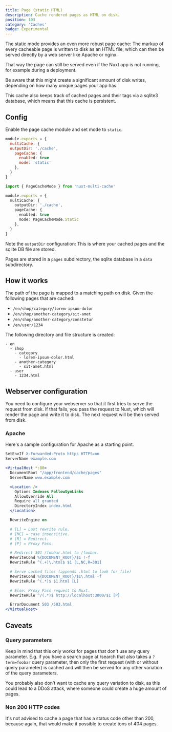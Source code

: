 ```yaml
---
title: Page (static HTML)
description: Cache rendered pages as HTML on disk.
position: 103
category: 'Caches'
badge: Experimental
---
```


<p className="lead">
The static mode provides an even more robust page cache: The markup of every
cacheable page is written to disk as an HTML file, which can then be served
directly by a web server like Apache or nginx.
</p>

That way the page can still be served even if the Nuxt app is not running, for
example during a deployment.

<alert>
Be aware that this might create a significant amount of disk writes, depending
on how many unique pages your app has.
</alert>

This cache also keeps track of cached pages and their tags via a sqlite3
database, which means that this cache is persistent.

## Config

Enable the page cache module and set mode to `static`.

<code-group>
<code-block label="JavaScript" active>

```javascript
module.exports = {
  multiCache: {
  outputDir: './cache',
    pageCache: {
      enabled: true
      mode: 'static'
    },
  }
}
```

</code-block>

<code-block label="TypeScript">

```typescript
import { PageCacheMode } from 'nuxt-multi-cache'

module.exports = {
  multiCache: {
    outputDir: './cache',
    pageCache: {
      enabled: true
      mode: PageCacheMode.Static
    },
  }
}
```

</code-block>

</code-group>

Note the `outputDir` configuration: This is where your cached pages and the
sqlite DB file are stored.

Pages are stored in a `pages` subdirectory, the sqlite database in a `data`
subdirectory.


## How it works

The path of the page is mapped to a matching path on disk. Given the following
pages that are cached:

- `/en/shop/category/lorem-ipsum-dolor`
- `/en/shop/another-category/sit-amet`
- `/en/shop/another-category/constetur`
- `/en/user/1234`

The following directory and file structure is created:

```
- en
  - shop
    - category
      - lorem-ipsum-dolor.html
    - another-category
      - sit-amet.html
  - user
    - 1234.html
```

## Webserver configuration

You need to configure your webserver so that it first tries to serve the
request from disk. If that fails, you pass the request to Nuxt, which will
render the page and write it to disk. The next request will be then served from
disk.

### Apache

Here's a sample configuration for Apache as a starting point.

```apache
SetEnvIf X-Forwarded-Proto https HTTPS=on
ServerName example.com

<VirtualHost *:80>
  DocumentRoot "/app/frontend/cache/pages"
  ServerName www.example.com

  <Location />
    Options Indexes FollowSymLinks
    AllowOverride All
    Require all granted
    DirectoryIndex index.html
  </Location>

  RewriteEngine on

  # [L] = Last rewrite rule.
  # [NC] = case insensitive.
  # [R] = Redirect.
  # [P] = Proxy Pass.

  # Redirect 301 /foobar.html to /foobar.
  RewriteCond %{DOCUMENT_ROOT}/$1 !-f
  RewriteRule ^(.+)\.html$ $1 [L,NC,R=301]

  # Serve cached files (appends .html to look for file)
  RewriteCond %{DOCUMENT_ROOT}/$1\.html -f
  RewriteRule ^(.*)$ $1.html [L]

  # Else: Proxy Pass request to Nuxt.
  RewriteRule ^/(.*)$ http://localhost:3000/$1 [P]

  ErrorDocument 503 /503.html
</VirtualHost>
```

## Caveats

### Query parameters

Keep in mind that this only works for pages that don't use any query parameter.
E.g. if you have a search page at /search that also takes a `?term=foobar`
query parameter, then only the first request (with or without query parameter)
is cached and will then be served for any other variation of the query parameters.

You probably also don't want to cache any query variation to disk, as this
could lead to a DDoS attack, where someone could create a huge amount of pages.

### Non 200 HTTP codes
It's not advised to cache a page that has a status code other than 200, because
again, that would make it possible to create tons of 404 pages.
